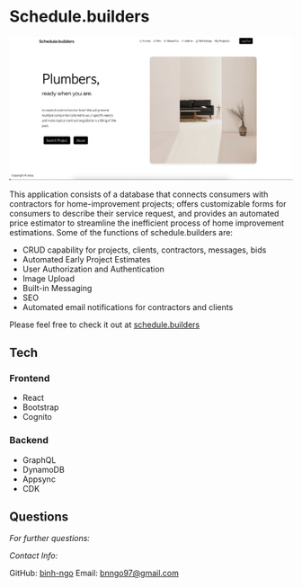 # Schedule.builders
![landingPage](/frontend/src/assets/readme.png)

This application consists of a database that connects consumers with contractors for home-improvement projects; offers customizable forms for consumers to describe their service request, and provides an automated price estimator to streamline the inefficient process of home improvement estimations. Some of the functions of schedule.builders are:

  * CRUD capability for projects, clients, contractors, messages, bids
  * Automated Early Project Estimates
  * User Authorization and Authentication
  * Image Upload
  * Built-in Messaging
  * SEO
  * Automated email notifications for contractors and clients

  Please feel free to check it out at [schedule.builders](http://www.schedule.builders)

  ## Tech

  ### Frontend
  * React
  * Bootstrap
  * Cognito
  
  ### Backend
  * GraphQL
  * DynamoDB
  * Appsync
  * CDK

  ## Questions
        
  *For further questions:*

  *Contact Info:*
    
  GitHub: [binh-ngo](https://github.com/binh-ngo)
  Email: [bnngo97@gmail.com](mailto:bnngo97@gmail.com)
      